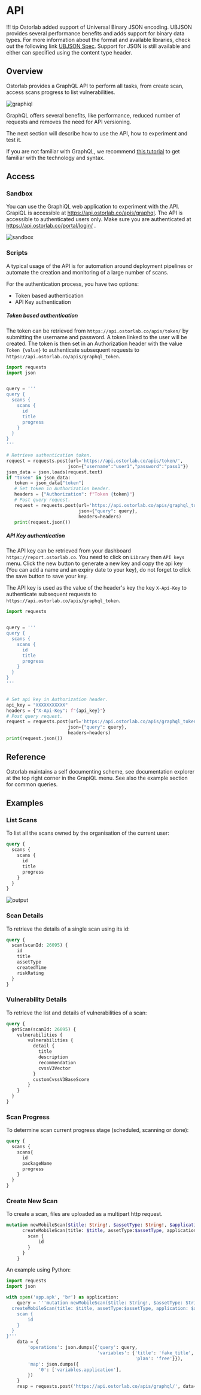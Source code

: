 # API

!!! tip
    Ostorlab added support of Universal Binary JSON encoding. UBJSON provides several performance benefits and adds support
    for binary data types. For more information  about the format and available libraries, check out the following
    link [UBJSON Spec](https://ubjson.org/).
    Support for JSON is still available and either can specified using the content type header.

## Overview

Ostorlab provides a GraphQL API to perform all  tasks, from create scan, access scans progress to list vulnerabilities.

![graphiql](../public/apidoc/img0.png)

GraphQL offers several benefits, like performance, reduced number of requests and removes the need for API versioning.

The next section will describe how to use the API, how to experiment and test it.

If you are not familiar with GraphQL, we recommend [this tutorial](https://www.howtographql.com/) to get familiar with
the technology and syntax.

## Access

### Sandbox

You can use the GraphiQL web application to experiment with the API. GrapiQL is accessible at <https://api.ostorlab.co/apis/graphql>.
The API is accessible to authenticated users only. Make sure you are authenticated at <https://api.ostorlab.co/portal/login/> .

![sandbox](/apidoc/img1.png)

### Scripts

A typical usage of the API is for automation around deployment pipelines or automate the creation and 
monitoring of a large number of scans. 

For the authentication process, you have two options:

- Token based authentication
- API Key authentication

##### Token based authentication

The token can be retrieved from 
`https://api.ostorlab.co/apis/token/` by submitting the username and password. A token linked to the user will be
created. The token is then set in an Authorization header with the value `Token {value}` to authenticate subsequent
requests to `https://api.ostorlab.co/apis/graphql_token`.

```python
import requests
import json


query = '''
query {
  scans {
    scans {   
      id
      title
      progress
    }
  }
}
'''

# Retrieve authentication token.
request = requests.post(url='https://api.ostorlab.co/apis/token/',
                       json={"username":"user1","password":"pass1"})
json_data = json.loads(request.text)
if "token" in json_data:
   token = json_data["token"]
   # Set token in Authorization header.
   headers = {"Authorization": f"Token {token}"}
   # Post query request.
   request = requests.post(url='https://api.ostorlab.co/apis/graphql_token/',
                           json={"query": query},
                           headers=headers)
   print(request.json())
```

##### API Key authentication
The API key can be retrieved from your dashboard `https://report.ostorlab.co`. You need to click on  `Library` then `API keys` menu.
Click the new button to generate a new key and copy the api key (You can add a name and an expiry date to your key), do not forget to click the save button to save your key.

The API key is used as the value of the header's key the key `X-Api-Key` to authenticate subsequent
requests to `https://api.ostorlab.co/apis/graphql_token`.

```python
import requests


query = '''
query {
  scans {
    scans {   
      id
      title
      progress
    }
  }
}
'''


# Set api key in Authorization header.
api_key = "XXXXXXXXXXX"
headers = {"X-Api-Key": f"{api_key}"}
# Post query request.
request = requests.post(url='https://api.ostorlab.co/apis/graphql_token/',
                       json={"query": query},
                       headers=headers)
print(request.json())
```

## Reference

Ostorlab maintains a self documenting scheme, see documentation explorer at the top right corner in the GrapiQL menu.
See also the example section for common queries.

## Examples

### List Scans

To list all the scans owned by the organisation of the current user:

```graphql
query {
  scans {
    scans {   
      id
      title
      progress
    }
  }
}
```

![output](/apidoc/img2.png)

### Scan Details

To retrieve the details of a single scan using its id:
```graphql
query {
  scan(scanId: 26095) {
    id
    title
    assetType
    createdTime
    riskRating
  }
}
```

### Vulnerability Details

To retrieve the list and details of vulnerabilities of a scan:
```graphql
query {
  getScan(scanId: 26095) {
    vulnerabilities {
        vulnerabilities {
          detail {
            title
            description
            recommendation
            cvssV3Vector
          }
          customCvssV3BaseScore
        }
    }
  }
}
```

### Scan Progress

To determine scan current progress stage (scheduled, scanning or done):
```graphql
query {
  scans {
    scans{
      id
      packageName
      progress
    }
  }
}
```

### Create New Scan

To create a scan, files are uploaded as a multipart http request. 

```graphql
mutation newMobileScan($title: String!, $assetType: String!, $application: Upload!, $plan: String!) {
      createMobileScan(title: $title, assetType:$assetType, application: $application, plan: $plan) {
        scan {
            id
        }
      }
    }
```


An example using Python:
```python
import requests
import json

with open('app.apk', 'br') as application:
    query = '''mutation newMobileScan($title: String!, $assetType: String!, $application: Upload!, $plan: String!) {
  createMobileScan(title: $title, assetType:$assetType, application: $application, plan: $plan) {
    scan {
        id
    }
  }
}'''
    data = {
        'operations': json.dumps({'query': query,
                                  'variables': {'title': 'fake_title', 'assetType': 'android', 'application': None,
                                                'plan': 'free'}}),
        'map': json.dumps({
            '0': ['variables.application'],
        })
    }
    resp = requests.post('https://api.ostorlab.co/apis/graphql/', data=data, files={'0': application.read(),}, headers={"Authorization": f"Token {token}"})
```

